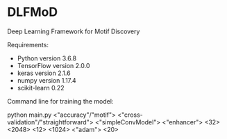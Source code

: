 # DLFMoD
Deep Learning Framework for Motif Discovery

Requirements:
* Python version 3.6.8
* TensorFlow version 2.0.0
* keras version 2.1.6
* numpy version 1.17.4
* scikit-learn 0.22

Command line for training the model:

python main.py <"accuracy"/"motif"> <"cross-validation"/"straightforward"> <"simpleConvModel"> <"enhancer"> <32> <2048> <12> <1024> <"adam"> <20>
